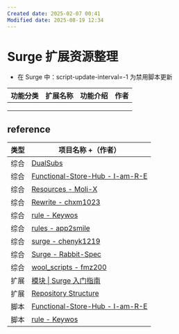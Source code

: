```yaml
---
Created date: 2025-02-07 00:41
Modified date: 2025-08-19 12:34
---
```

# Surge 扩展资源整理

- 在 Surge 中：script-update-interval=-1 为禁用脚本更新

| 功能分类 | 扩展名称 | 功能介绍 | 作者  |
| ---- | ---- | ---- | --- |
|      |      |      |     |
|      |      |      |     |
|      |      |      |     |

## reference

| 类型  | 项目名称 +（作者）                                                                          |
| --- | ----------------------------------------------------------------------------------- |
| 综合  | [DualSubs](https://github.com/DualSubs)                                             |
| 综合  | [Functional-Store-Hub - I-am-R-E](https://github.com/I-am-R-E/Functional-Store-Hub) |
| 综合  | [Resources - Moli-X](https://github.com/Moli-X/Resources)                           |
| 综合  | [Rewrite - chxm1023](https://github.com/chxm1023/Rewrite)                           |
| 综合  | [rule - Keywos](https://github.com/Keywos/rule)                                     |
| 综合  | [rules - app2smile](https://github.com/app2smile/rules)                             |
| 综合  | [surge - chenyk1219](https://github.com/chenyk1219/surge)                           |
| 综合  | [Surge - Rabbit-Spec](https://github.com/Rabbit-Spec/Surge)                         |
| 综合  | [wool_scripts - fmz200](https://github.com/fmz200/wool_scripts)                     |
| 扩展  | [模块 \| Surge 入门指南](https://wiki.surge.community/modules)                            |
| 扩展  | [Repository Structure](https://surge.qingr.moe/)                                    |
| 脚本  | [Functional-Store-Hub - I-am-R-E](https://github.com/I-am-R-E/Functional-Store-Hub) |
| 脚本  | [rule - Keywos](https://github.com/Keywos/rule)                                     |
